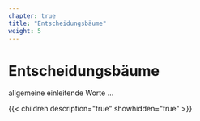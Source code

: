 ```yaml
---
chapter: true
title: "Entscheidungsbäume"
weight: 5
---
```



# Entscheidungsbäume

allgemeine einleitende Worte ...


{{< children description="true" showhidden="true" >}}
